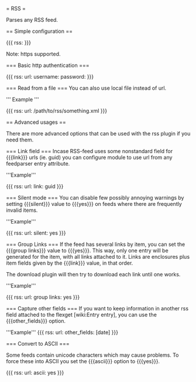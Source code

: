 = RSS =

Parses any RSS feed.

== Simple configuration ==

{{{
rss: <url>
}}}

Note: https supported.

=== Basic http authentication ===

{{{
rss:
  url: <url>
  username: <name>
  password: <password>
}}}

=== Read from a file ===
You can also use local file instead of url.

''' Example '''

{{{
rss:
  url: /path/to/rss/something.xml
}}}

== Advanced usages ==

There are more advanced options that can be used with the rss plugin if you need them.

=== Link field ===
Incase RSS-feed uses some nonstandard field for {{{link}}} urls (ie. guid) you can
configure module to use url from any feedparser entry attribute.

'''Example'''

{{{
rss:
  url: <url>
  link: guid
}}}

=== Silent mode ===
You can disable few possibly annoying warnings by setting {{{silent}}} value to {{{yes}}} on feeds where there are
frequently invalid items.

'''Example'''

{{{
rss:
  url: <url>
  silent: yes
}}}

=== Group Links ===
If the feed has several links by item, you can set the {{{group links}}} value to {{{yes}}}. This way, only one entry will be generated for the item, with all links attached to it.
Links are enclosures plus item fields given by the {{{link}}} value, in that order.

The download plugin will then try to download each link until one works.

'''Example'''

{{{
rss:
  url: <url>
  group links: yes
}}}

=== Capture other fields ===
If you want to keep information in another rss field attached to the flexget [wiki:Entry entry], you can use the {{{other_fields}}} option.

'''Example'''
{{{
rss:
  url: <url>
  other_fields: [date]
}}}

=== Convert to ASCII ===

Some feeds contain unicode characters which may cause problems. To force these into ASCII you set the {{{ascii}}} option to {{{yes}}}.

{{{
rss:
  url: <url>
  ascii: yes
}}}
